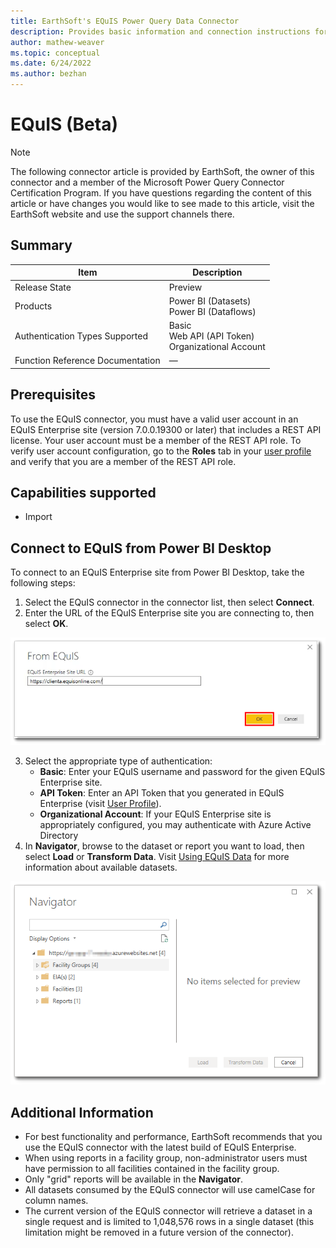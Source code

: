 ```yaml
---
title: EarthSoft's EQuIS Power Query Data Connector
description: Provides basic information and connection instructions for the EQuIS connector.
author: mathew-weaver
ms.topic: conceptual
ms.date: 6/24/2022
ms.author: bezhan
---
```


# EQuIS (Beta)

>[!Note]
>The following connector article is provided by EarthSoft, the owner of this connector and a member of the Microsoft Power Query Connector Certification Program. If you have questions regarding the content of this article or have changes you would like to see made to this article, visit the EarthSoft website and use the support channels there.

## Summary

| Item | Description |
| ------- | ---------- |
| Release State | Preview |
| Products | Power BI (Datasets)<br/>Power BI (Dataflows) |
| Authentication Types Supported | Basic<br/>Web API (API Token)<br/>Organizational Account |
| Function Reference Documentation | &mdash; |

## Prerequisites

To use the EQuIS connector, you must have a valid user account in an EQuIS Enterprise site (version 7.0.0.19300 or later) that includes a REST API license. Your user account must be a member of the REST API role. To verify user account configuration, go to the **Roles** tab in your [user profile](https://help.earthsoft.com/index.htm?ent-user_profile_editor.htm) and verify that you are a member of the REST API role.

## Capabilities supported

* Import

## Connect to EQuIS from Power BI Desktop

To connect to an EQuIS Enterprise site from Power BI Desktop, take the following steps:

1. Select the EQuIS connector in the connector list, then select **Connect**.
2. Enter the URL of the EQuIS Enterprise site you are connecting to, then select **OK**.

![Enter URL of EQuIS Enterprise site.](./media/EQuIS/enterprise_connection-ok.png)

3. Select the appropriate type of authentication:
    - **Basic**: Enter your EQuIS username and password for the given EQuIS Enterprise site.
    - **API Token**: Enter an API Token that you generated in EQuIS Enterprise (visit [User Profile](https://help.earthsoft.com/index.htm?ent-user_profile_editor.htm)).
    - **Organizational Account**: If your EQuIS Enterprise site is appropriately configured, you may authenticate with Azure Active Directory
4. In **Navigator**, browse to the dataset or report you want to load, then select **Load** or **Transform Data**. Visit [Using EQuIS Data](https://help.earthsoft.com/index.htm?pbi-power-bi-adding-datasets.htm) for more information about available datasets. 

![Select dataset in Navigator.](./media/EQuIS/navigator_cropped.png)

## Additional Information

* For best functionality and performance, EarthSoft recommends that you use the EQuIS connector with the latest build of EQuIS Enterprise.
* When using reports in a facility group, non-administrator users must have permission to all facilities contained in the facility group.
* Only "grid" reports will be available in the **Navigator**.
* All datasets consumed by the EQuIS connector will use camelCase for column names.
* The current version of the EQuIS connector will retrieve a dataset in a single request and is limited to 1,048,576 rows in a single dataset (this limitation might be removed in a future version of the connector).
